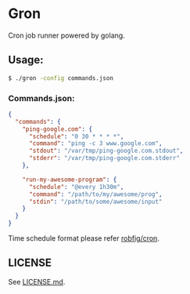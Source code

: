 # Gron

Cron job runner powered by golang.

## Usage:

```bash
$ ./gron -config commands.json
```

### Commands.json:

```json
{
  "commands": {
    "ping-google.com": {
      "schedule": "0 30 * * * *",
      "command": "ping -c 3 www.google.com",
      "stdout": "/var/tmp/ping-google.com.stdout",
      "stderr": "/var/tmp/ping-google.com.stderr"
    },

    "run-my-awesome-program": {
      "schedule": "@every 1h30m",
      "command": "/path/to/my/awesome/prog",
      "stdin": "/path/to/some/awesome/input"
    }
  }
}
```

Time schedule format please refer [robfig/cron][robfig-cron].

[robfig-cron]: https://github.com/robfig/cron/blob/master/doc.go


## LICENSE

See [LICENSE.md](LICENSE.md).

